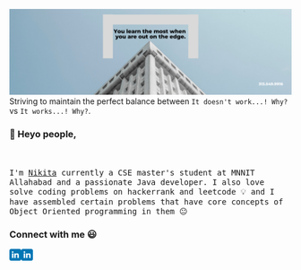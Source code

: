 ![](https://github.com/nikita040/nikita040/blob/master/Assets/White%20Business%20Architecture%20LinkedIn%20Banner.png)
Striving to maintain the perfect balance between `It doesn't work...! Why?` vs `It works...! Why?`.

### 👋 Heyo people,
<br><br>
  <samp>
    I'm <a href="https://coderjojo.netlify.app/">Nikita</a> currently a CSE master's student at MNNIT Allahabad and a passionate Java developer. I also love solve coding problems on hackerrank and leetcode :bulb: and I have assembled certain problems that have core concepts of Object Oriented programming in them :neutral_face:
  </samp>

### Connect with me :smiley:

<a href="https://www.linkedin.com/in/nikita-rani/">
  <img align="left" alt="Nikita Rani LinkedIn" width="21px" src="https://raw.githubusercontent.com/edent/SuperTinyIcons/099dc12b59179d07d534069bc8551718f786d91a/images/svg/linkedin.svg" />
</a>

<a href="https://www.linkedin.com/in/nikita-rani/">
  <img align="left" alt="Nikita Rani LinkedIn" width="21px" src="https://raw.githubusercontent.com/edent/SuperTinyIcons/099dc12b59179d07d534069bc8551718f786d91a/images/svg/linkedin.svg" />
</a>



<br/><br/>
